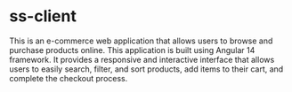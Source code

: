 # ss-client
This is an e-commerce web application that allows users to browse and purchase products online. This application is built using Angular 14 framework. It provides a responsive and interactive interface that allows users to easily search, filter, and sort products, add items to their cart, and complete the checkout process.
